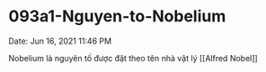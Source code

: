 # 093a1-Nguyen-to-Nobelium

Date: Jun 16, 2021 11:46 PM

Nobelium là nguyên tố được đặt theo tên nhà vật lý [[Alfred Nobel]]